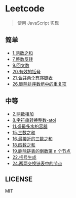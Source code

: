 # Leetcode

> 使用 JavaScript 实现

## 简单

- [1.两数之和](./1.两数之和.js)
- [7.整数反转](./7.整数反转.js)
- [9.回文数](./9.回文数.js)
- [20.有效的括号](./20.有效的括号.js)
- [21.合并两个有序链表](./21.合并两个有序链表.js)
- [26.删除排序数组中的重复项](./26.删除排序数组中的重复项.js)

## 中等

- [2.两数相加](./2.两数相加.js)
- [8.字符串转换整数-atoi](./8.字符串转换整数-atoi.js)
- [11.盛最多水的容器](./11.盛最多水的容器.js)
- [15.三数之和](./15.三数之和.js)
- [16.最接近的三数之和](./16.最接近的三数之和.js)
- [18.四数之和](./18.四数之和.js)
- [19.删除链表的倒数第 n 个节点](./19.删除链表的倒数第n个节点.js)
- [22.括号生成](./22.括号生成.js)
- [24.两两交换链表中的节点](./24.两两交换链表中的节点.js)

## LICENSE

MIT
